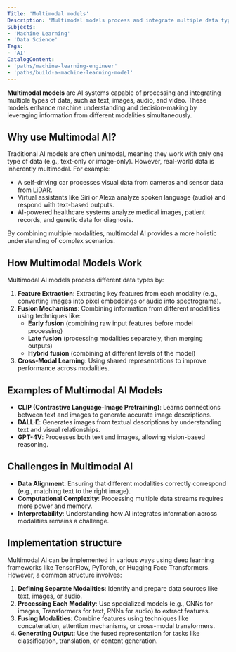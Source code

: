 ```yaml
---
Title: 'Multimodal models'
Description: 'Multimodal models process and integrate multiple data types, such as text, images, and audio, to enhance AI capabilities and improve decision-making.'
Subjects:
- 'Machine Learning'
- 'Data Science'
Tags:
- 'AI'
CatalogContent:
- 'paths/machine-learning-engineer'
- 'paths/build-a-machine-learning-model'
---
```


**Multimodal models** are AI systems capable of processing and integrating multiple types of data, such as text, images, audio, and video. These models enhance machine understanding and decision-making by leveraging information from different modalities simultaneously.

## Why use Multimodal AI?

Traditional AI models are often unimodal, meaning they work with only one type of data (e.g., text-only or image-only). However, real-world data is inherently multimodal. For example:

- A self-driving car processes visual data from cameras and sensor data from LiDAR.
- Virtual assistants like Siri or Alexa analyze spoken language (audio) and respond with text-based outputs.
- AI-powered healthcare systems analyze medical images, patient records, and genetic data for diagnosis.

By combining multiple modalities, multimodal AI provides a more holistic understanding of complex scenarios.

## How Multimodal Models Work

Multimodal AI models process different data types by:

1. **Feature Extraction**: Extracting key features from each modality (e.g., converting images into pixel embeddings or audio into spectrograms).
2. **Fusion Mechanisms**: Combining information from different modalities using techniques like:
   - **Early fusion** (combining raw input features before model processing)
   - **Late fusion** (processing modalities separately, then merging outputs)
   - **Hybrid fusion** (combining at different levels of the model)
3. **Cross-Modal Learning**: Using shared representations to improve performance across modalities.

## Examples of Multimodal AI Models

- **CLIP (Contrastive Language-Image Pretraining)**: Learns connections between text and images to generate accurate image descriptions.
- **DALL·E**: Generates images from textual descriptions by understanding text and visual relationships.
- **GPT-4V**: Processes both text and images, allowing vision-based reasoning.

## Challenges in Multimodal AI

- **Data Alignment**: Ensuring that different modalities correctly correspond (e.g., matching text to the right image).
- **Computational Complexity**: Processing multiple data streams requires more power and memory.
- **Interpretability**: Understanding how AI integrates information across modalities remains a challenge.

## Implementation structure

Multimodal AI can be implemented in various ways using deep learning frameworks like TensorFlow, PyTorch, or Hugging Face Transformers. However, a common structure involves:

1. **Defining Separate Modalities**: Identify and prepare data sources like text, images, or audio.
2. **Processing Each Modality**: Use specialized models (e.g., CNNs for images, Transformers for text, RNNs for audio) to extract features.
3. **Fusing Modalities**: Combine features using techniques like concatenation, attention mechanisms, or cross-modal transformers.
4. **Generating Output**: Use the fused representation for tasks like classification, translation, or content generation.
